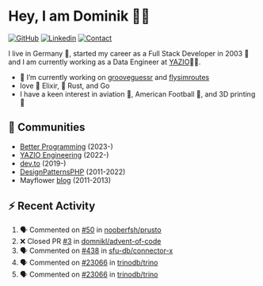 # Hey, I am Dominik 🧑‍💻

[![GitHub](https://img.shields.io/badge/GITHUB-blue?style=for-the-badge&logo=github)](https://github.com/domnikl) [![Linkedin](https://img.shields.io/badge/MY%20PROFILE-Linkedin-blue?style=for-the-badge&logo=github)](https://www.linkedin.com/in/dominik-liebler-a32655205/)
[![Contact](https://img.shields.io/badge/CONTACT-GMAIL-yellow?style=for-the-badge&logo=gmail&logoColor=white)](mailto:liebler.dominik@gmail.com)

I live in Germany 🏫, started my career as a Full Stack Developer in 2003 👴 and I am currently working as a Data Engineer at <a href="https://www.linkedin.com/company/yazio-gmbh/mycompany">YAZIO</a>👨‍💻.

- 🔭 I’m currently working on [grooveguessr](https://github.com/domnikl/grooveguessr) and [flysimroutes](https://flysimroutes.com)
- love 🧙 Elixir, 🦀 Rust, and Go
- I have a keen interest in aviation 🛫, American Football 🏈, and 3D printing 🦄

## 👯 Communities

- [Better Programming](https://betterprogramming.pub) (2023-)
- [YAZIO Engineering](https://medium.com/yazio-engineering/) (2022-)
- [dev.to](https://dev.to/domnikl) (2019-)
- [DesignPatternsPHP](https://github.com/DesignPatternsPHP) (2011-2022)
- Mayflower [blog](https://blog.mayflower.de/author/Dominik-Liebler) (2011-2013)

## :zap: Recent Activity

<!--START_SECTION:activity-->
1. 🗣 Commented on [#50](https://github.com/nooberfsh/prusto/issues/50#issuecomment-2508990049) in [nooberfsh/prusto](https://github.com/nooberfsh/prusto)
2. ❌ Closed PR [#3](https://github.com/domnikl/advent-of-code/pull/3) in [domnikl/advent-of-code](https://github.com/domnikl/advent-of-code)
3. 🗣 Commented on [#438](https://github.com/sfu-db/connector-x/issues/438#issuecomment-2333302185) in [sfu-db/connector-x](https://github.com/sfu-db/connector-x)
4. 🗣 Commented on [#23066](https://github.com/trinodb/trino/pull/23066#issuecomment-2327930200) in [trinodb/trino](https://github.com/trinodb/trino)
5. 🗣 Commented on [#23066](https://github.com/trinodb/trino/pull/23066#issuecomment-2327923463) in [trinodb/trino](https://github.com/trinodb/trino)
<!--END_SECTION:activity-->
